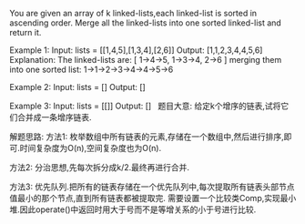 You are given an array of k linked-lists,each linked-list is sorted in ascending order.
Merge all the linked-lists into one sorted linked-list and return it.

Example 1:
Input: lists = [[1,4,5],[1,3,4],[2,6]]
Output: [1,1,2,3,4,4,5,6]
Explanation: The linked-lists are:
[
  1->4->5,
  1->3->4,
  2->6
]
merging them into one sorted list:
1->1->2->3->4->4->5->6

Example 2:
Input: lists = []
Output: []

Example 3:
Input: lists = [[]]
Output: []
 
题目大意:
给定k个增序的链表,试将它们合并成一条增序链表.

解题思路:
方法1:
枚举数组中所有链表的元素,存储在一个数组中,然后进行排序,即可.时间复杂度为O(n),空间复杂度也为O(n).

方法2:
分治思想,先每次拆分成k/2.最终再进行合并.

方法3:
优先队列.把所有的链表存储在一个优先队列中,每次提取所有链表头部节点值最小的那个节点,直到所有链表都被提取完.
需要设置一个比较类Comp,实现最小堆.因此operate()中返回时用大于号而不是等增关系的小于号进行比较.